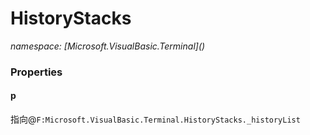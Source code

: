 ﻿# HistoryStacks
_namespace: [Microsoft.VisualBasic.Terminal](<a href="#" onClick="load('/docs/Microsoft.VisualBasic.Terminal/index.md')"></a>)_






### Properties

#### p
指向@``F:Microsoft.VisualBasic.Terminal.HistoryStacks._historyList``
